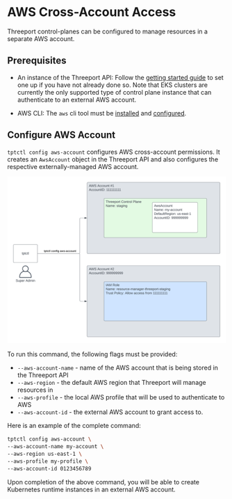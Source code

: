 # AWS Cross-Account Access

Threeport control-planes can be configured to manage resources in a separate AWS account.

## Prerequisites

- An instance of the Threeport API: Follow the [getting started
guide](../getting-started/) to set one up if you have not already done so. Note that EKS
clusters are currently the only supported type of control plane instance that can
authenticate to an external AWS account.

- AWS CLI: The `aws` cli tool must be
[installed](https://docs.aws.amazon.com/cli/latest/userguide/getting-started-install.html)
and
[configured](https://docs.aws.amazon.com/cli/latest/userguide/cli-chap-configure.html).

## Configure AWS Account

`tptctl config aws-account` configures AWS cross-account permissions. It creates an
`AwsAccount` object in the Threeport API and also configures the respective
externally-managed AWS account.

![Threeport Cross-Account Permissions](../img/ThreeportCrossAccountPermissions.png)

To run this command, the following flags must be provided:

- `--aws-account-name` - name of the AWS account that is being stored in the Threeport API
- `--aws-region` - the default AWS region that Threeport will manage resources in
- `--aws-profile` - the local AWS profile that will be used to authenticate to AWS
- `--aws-account-id` - the external AWS account to grant access to.


Here is an example of the complete command:
```bash
tptctl config aws-account \
--aws-account-name my-account \
--aws-region us-east-1 \
--aws-profile my-profile \
--aws-account-id 0123456789
```

Upon completion of the above command, you will be able to create Kubernetes runtime
instances in an external AWS account.
